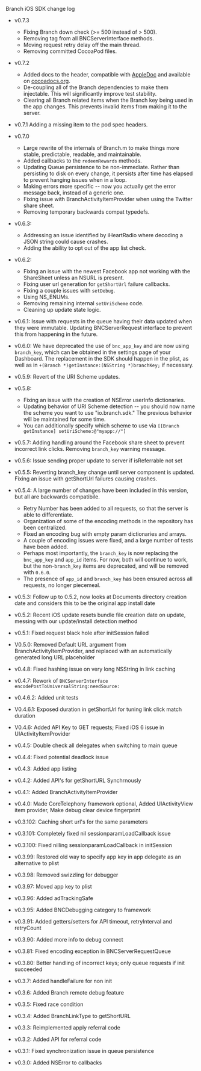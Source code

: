 Branch iOS SDK change log

- v0.7.3
  * Fixing Branch down check (>= 500 instead of > 500).
  * Removing tag from all BNCServerInterface methods.
  * Moving request retry delay off the main thread.
  * Removing committed CocoaPod files.

- v0.7.2
  * Added docs to the header, compatible with [AppleDoc](https://github.com/tomaz/appledoc) and available on [cocoadocs.org](cocoadocs.org).
  * De-coupling all of the Branch dependencies to make them injectable. This will significantly improve test stability.
  * Clearing all Branch related items when the Branch key being used in the app changes. This prevents invalid items from making it to the server.

- v0.7.1 Adding a missing item to the pod spec headers.

- v0.7.0
  * Large rewrite of the internals of Branch.m to make things more stable, predictable, readable, and maintainable.
  * Added callbacks to the `redeemRewards` methods.
  * Updating Queue persistence to be non-immediate. Rather than persisting to disk on every change, it persists after time has elapsed to prevent hanging issues when in a loop.
  * Making errors more specific -- now you actually get the error message back, instead of a generic one.
  * Fixing issue with BranchActivityItemProvider when using the Twitter share sheet.
  * Removing temporary backwards compat typedefs.

- v0.6.3:
  * Addressing an issue identified by iHeartRadio where decoding a JSON string could cause crashes.
  * Adding the ability to opt out of the app list check.

- v0.6.2:
  * Fixing an issue with the newest Facebook app not working with the ShareSheet unless an NSURL is present.
  * Fixing user url generation for `getShortUrl` failure callbacks.
  * Fixing a couple issues with `setDebug`.
  * Using NS_ENUMs.
  * Removing remaining internal `setUriScheme` code.
  * Cleaning up update state logic.

- v0.6.1: Issue with requests in the queue having their data updated when they were immutable. Updating BNCServerRequest interface to prevent this from happening in the future.

- v0.6.0: We have deprecated the use of `bnc_app_key` and are now using `branch_key`, which can be obtained in the settings page of your Dashboard. The replacement in the SDK should happen in the plist, as well as in `+(Branch *)getInstance:(NSString *)branchKey;` if necessary.

- v0.5.9: Revert of the URI Scheme updates.

- v0.5.8:
  * Fixing an issue with the creation of NSError userInfo dictionaries.
  * Updating behavior of URI Scheme detection -- you should now name the scheme you want to use "io.branch.sdk." The previous behavior will be maintained for some time.
  * You can additionally specify which scheme to use via `[[Branch getInstance] setUriScheme:@"myapp://"]`

- v0.5.7: Adding handling around the Facebook share sheet to prevent incorrect link clicks. Removing `branch_key` warning message.

- v0.5.6: Issue sending proper update to server if isReferrable not set

- v0.5.5: Reverting branch_key change until server component is updated. Fixing an issue with getShortUrl failures causing crashes.

- v0.5.4: A large number of changes have been included in this version, but all are backwards compatibile.
  * Retry Number has been added to all requests, so that the server is able to differentiate.
  * Organization of some of the encoding methods in the repository has been centralized.
  * Fixed an encoding bug with empty param dictionaries and arrays.
  * A couple of encoding issues were fixed, and a large number of tests have been added.
  * Perhaps most importantly, the `branch_key` is now replacing the `bnc_app_key` and `app_id` items. For now, both will continue to work, but the non-`branch_key` items are deprecated, and will be removed with `0.6.0`.
  * The presence of `app_id` and `branch_key` has been ensured across all requests, no longer piecemeal.

- v0.5.3: Follow up to 0.5.2, now looks at Documents directory creation date and considers this to be the original app install date

- v0.5.2: Recent iOS update resets bundle file creation date on update, messing with our update/install detection method

- v0.5.1: Fixed request black hole after initSession failed

- V0.5.0: Removed Default URL argument from BranchActivityItemProvider, and replaced with an automatically generated long URL placeholder

- v0.4.8: Fixed hashing issue on very long NSString in link caching

- v0.4.7: Rework of `BNCServerInterface encodePostToUniversalString:needSource:`

- v0.4.6.2: Added unit tests

- V0.4.6.1: Exposed duration in getShortUrl for tuning link click match duration

- V0.4.6: Added API Key to GET requests; Fixed iOS 6 issue in UIActivityItemProvider

- v0.4.5: Double check all delegates when switching to main queue

- v0.4.4: Fixed potential deadlock issue

- v0.4.3: Added app listing

- v0.4.2: Added API's for getShortURL Synchrnously

- v0.4.1: Added BranchActivityItemProvider

- v0.4.0: Made CoreTelephony framework optional, Added UIActivityView item provider, Make debug clear device fingerprint

- v0.3.102: Caching short url's for the same parameters

- v0.3.101: Completely fixed nil sessionparamLoadCallback issue

- v0.3.100: Fixed nilling sessionparamLoadCallback in initSession

- v0.3.99: Restored old way to specify app key in app delegate as an alternative to plist

- v0.3.98: Removed swizzling for debugger

- v0.3.97: Moved app key to plist

- v0.3.96: Added adTrackingSafe

- v0.3.95: Added BNCDebugging category to framework

- v0.3.91: Added getters/setters for API timeout, retryInterval and retryCount

- v0.3.90: Added more info to debug connect

- v0.3.81: Fixed encoding exception in BNCServerRequestQueue

- v0.3.80: Better handling of incorrect keys; only queue requests if init succeeded

- v0.3.7: Added handleFailure for non init

- v0.3.6: Added Branch remote debug feature

- v0.3.5: Fixed race condition

- v0.3.4: Added BranchLinkType to getShortURL

- v0.3.3: Reimplemented apply referral code

- v0.3.2: Added API for referral code

- v0.3.1: Fixed synchronization issue in queue persistence

- v0.3.0: Added NSError to callbacks
